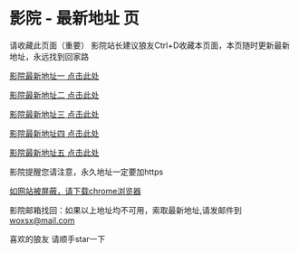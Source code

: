 # 影院 - 最新地址 页

请收藏此页面（重要）
影院站长建议狼友Ctrl+D收藏本页面，本页随时更新最新地址，永远找到回家路

[影院最新地址一 点击此处](https://5uzscu.top/) 

[影院最新地址二 点击此处](https://5vynvd.top/) 

[影院最新地址三 点击此处](https://5gftve.top/) 

[影院最新地址四 点击此处](https://5vynvd.top/) 

[影院最新地址五 点击此处](https://5uzscu.top/) 

影院提醒您请注意，永久地址一定要加https

[如网站被屏蔽，请下载chrome浏览器](https://8xe23.com/chrome_93.0.4577.82.apk) 

影院邮箱找回：如果以上地址均不可用，索取最新地址,请发邮件到 woxsx@mail.com

喜欢的狼友 请顺手star一下
